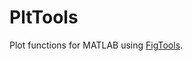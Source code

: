 # PltTools
Plot functions for MATLAB using [FigTools](https://github.com/ThomasBeauduin/FigTools). 
